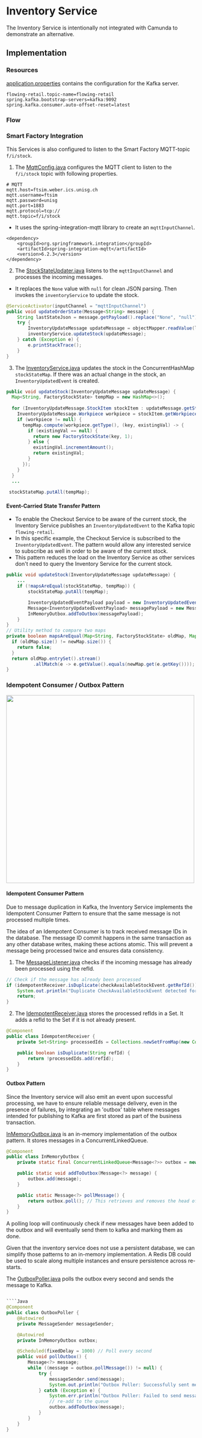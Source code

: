 # Inventory Service

The Inventory Service is intentionally not integrated with Camunda to demonstrate an alternative.

## Implementation

### Resources
[application.properties](src/main/resources/application.properties) contains the configuration for the Kafka server.

```properties
flowing-retail.topic-name=flowing-retail
spring.kafka.bootstrap-servers=kafka:9092
spring.kafka.consumer.auto-offset-reset=latest
````


### Flow


### Smart Factory Integration
This Services is also configured to listen to the Smart Factory MQTT-topic `f/i/stock`.

1. The [MqttConfig.java](src/main/java/io/flowing/retail/inventory/mqtt/MqttConfig.java) configures the MQTT client to listen to the `f/i/stock` topic with following properties.

````Properties
# MQTT
mqtt.host=ftsim.weber.ics.unisg.ch
mqtt.username=ftsim
mqtt.password=unisg
mqtt.port=1883
mqtt.protocol=tcp://
mqtt.topic=f/i/stock
````

- It uses the spring-integration-mqtt library to create an `mqttInputChannel`.

````maven
<dependency>
	<groupId>org.springframework.integration</groupId>
	<artifactId>spring-integration-mqtt</artifactId>
	<version>6.2.3</version>
</dependency>
````
2. The [StockStateUpdater.java](src/main/java/io/flowing/retail/inventory/mqtt/StockStateUpdater.java) listens to the `mqttInputChannel` and processes the incoming messages.

- It replaces the `None` value with `null` for clean JSON parsing. Then invokes the `inventoryService` to update the stock.

````Java
@ServiceActivator(inputChannel = "mqttInputChannel")
public void updateOrderState(Message<String> message) {
    String lastStateJson = message.getPayload().replace("None", "null");
    try {
        InventoryUpdateMessage updateMessage = objectMapper.readValue(lastStateJson, InventoryUpdateMessage.class);
        inventoryService.updateStock(updateMessage);
    } catch (Exception e) {
        e.printStackTrace();
    }
}
````

3. The [InventoryService.java](src/main/java/io/flowing/retail/inventory/service/InventoryService.java) updates the stock in the ConcurrentHashMap `stockStateMap`. If there was an actual change in the stock, an `InventoryUpdatedEvent` is created.

````Java
public void updateStock(InventoryUpdateMessage updateMessage) {
  Map<String, FactoryStockState> tempMap = new HashMap<>();
  
  for (InventoryUpdateMessage.StockItem stockItem : updateMessage.getStockItems()) {
    InventoryUpdateMessage.Workpiece workpiece = stockItem.getWorkpiece();
    if (workpiece != null) {
      tempMap.compute(workpiece.getType(), (key, existingVal) -> {
        if (existingVal == null) {
          return new FactoryStockState(key, 1);
        } else {
          existingVal.incrementAmount();
          return existingVal;
        }
      });
    }
  }
  ...
        
 stockStateMap.putAll(tempMap);
````
#### Event-Carried State Transfer Pattern
  - To enable the Checkout Service to be aware of the current stock, the Inventory Service publishes an `InventoryUpdatedEvent` to the Kafka topic `flowing-retail`.
  - In this specific example, the Checkout Service is subscribed to the `InventoryUpdatedEvent`. The pattern would allow any interested service to subscribe as well in order to be aware of the current stock.
  - This pattern reduces the load on the Inventory Service as other services don't need to query the Inventory Service for the current stock.

````Java
public void updateStock(InventoryUpdateMessage updateMessage) {
    ...
    if (!mapsAreEqual(stockStateMap, tempMap)) {
        stockStateMap.putAll(tempMap);

        InventoryUpdatedEventPayload payload = new InventoryUpdatedEventPayload(stockStateMap);
        Message<InventoryUpdatedEventPayload> messagePayload = new Message<>("InventoryUpdatedEvent", UUID.randomUUID().toString(), payload);
        InMemoryOutbox.addToOutbox(messagePayload);
    }
}
// Utility method to compare two maps
private boolean mapsAreEqual(Map<String, FactoryStockState> oldMap, Map<String, FactoryStockState> newMap) {
  if (oldMap.size() != newMap.size()) {
    return false;
  }
  return oldMap.entrySet().stream()
          .allMatch(e -> e.getValue().equals(newMap.get(e.getKey())));
}
````

### Idempotent Consumer / Outbox Pattern 

<img src="idem-consumer-outbox-pattern.png" width="500">

#### Idempotent Consumer Pattern
Due to message duplication in Kafka, the Inventory Service implements the Idempotent Consumer Pattern to ensure that the same message is not processed multiple times.

The idea of an Idempotent Consumer is to track received message IDs in the database. The message ID commit happens in the same transaction as any other database writes, making these actions atomic. This will prevent a message being processed twice and ensures data consistency.

1. The [MessageListener.java](src/main/java/io/flowing/retail/inventory/kafka/MessageListener.java) checks if the incoming message has already been processed using the refId.

````Java
// Check if the message has already been processed
if (idempotentReceiver.isDuplicate(checkAvailableStockEvent.getRefId())) {
    System.out.println("Duplicate CheckAvailableStockEvent detected for refId: " + checkAvailableStockEvent.getRefId() + ", skipping processing.");
    return;
}
````

2. The [IdempotentReceiver.java](src/main/java/io/flowing/retail/inventory/message/IdempotentReceiver.java) stores the processed refIds in a Set. It adds a refId to the Set if it is not already present.

````Java
@Component
public class IdempotentReceiver {
    private Set<String> processedIds = Collections.newSetFromMap(new ConcurrentHashMap<>());

    public boolean isDuplicate(String refId) {
        return !processedIds.add(refId);
    }
}
````

#### Outbox Pattern
Since the Inventory service will also emit an event upon successful processing, we have to ensure reliable message delivery, even in the presence of failures, by integrating an 'outbox' table where messages intended for publishing to Kafka are first stored as part of the business transaction.

[InMemoryOutbox.java](src/main/java/io/flowing/retail/inventory/message/InMemoryOutbox.java) is an in-memory implementation of the outbox pattern. It stores messages in a ConcurrentLinkedQueue.

````Java
@Component
public class InMemoryOutbox {
    private static final ConcurrentLinkedQueue<Message<?>> outbox = new ConcurrentLinkedQueue<>();

    public static void addToOutbox(Message<?> message) {
        outbox.add(message);
    }

    public static Message<?> pollMessage() {
        return outbox.poll(); // This retrieves and removes the head of the queue, or returns null if empty
    }
}
````

A polling loop will continuously check if new messages have been added to the outbox and will eventually send them to kafka and marking them as done.

Given that the inventory service does not use a persistent database, we can simplify those patterns to an in-memory implementation. A Redis DB could be used to scale along multiple instances and ensure persistence across re-starts.

The [OutboxPoller.java](src/main/java/io/flowing/retail/inventory/message/OutboxPoller.java) polls the outbox every second and sends the message to Kafka.

````Java

````Java
@Component
public class OutboxPoller {
    @Autowired
    private MessageSender messageSender;

    @Autowired
    private InMemoryOutbox outbox;

    @Scheduled(fixedDelay = 1000) // Poll every second
    public void pollOutbox() {
        Message<?> message;
        while ((message = outbox.pollMessage()) != null) {
            try {
                messageSender.send(message);
                System.out.println("Outbox Poller: Successfully sent message from outbox: " + message);
            } catch (Exception e) {
                System.err.println("Outbox Poller: Failed to send message, will retry: " + e.getMessage());
                // re-add to the queue
                outbox.addToOutbox(message);
            }
        }
    }
}
````